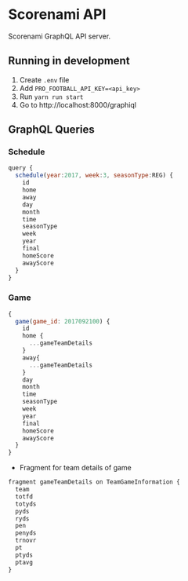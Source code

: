 # Scorenami API

Scorenami GraphQL API server.


## Running in development

1. Create `.env` file
2. Add `PRO_FOOTBALL_API_KEY=<api_key>`
3. Run `yarn run start`
4. Go to http://localhost:8000/graphiql


## GraphQL Queries

### Schedule

```js
query {
  schedule(year:2017, week:3, seasonType:REG) {
    id
    home
    away
    day
    month
    time
    seasonType
    week
    year
    final
    homeScore
    awayScore
  }
}
```

### Game

```js
{
  game(game_id: 2017092100) {
    id
    home {
      ...gameTeamDetails
    }
    away{
      ...gameTeamDetails
    }
    day
    month
    time
    seasonType
    week
    year
    final
    homeScore
    awayScore
  }
}
```

* Fragment for team details of game
```js
fragment gameTeamDetails on TeamGameInformation {
  team
  totfd
  totyds
  pyds
  ryds
  pen
  penyds
  trnovr
  pt
  ptyds
  ptavg
}
```
